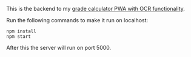 This is the backend to my [grade calculator PWA with OCR functionality](https://github.com/MasterPieceSVK/grade_calculator_v3_frontend).

Run the following commands to make it run on localhost:

```
npm install
npm start
```

After this the server will run on port 5000.
